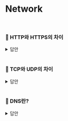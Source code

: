 # Network
<br>

### 📌 HTTP와 HTTPS의 차이
<details>
   <summary> 답안 </summary>
<br />

- HTTP는 정보를 주고 받기 위해 사용되는 프로토콜입니다. HTTP는 평문 데이터를 전송하기 때문에 HTTP로 비밀번호나 주민번호 등 중요한 정보를 주고 받으면 제 3자에 의해 조회될 수 있습니다. 이러한 문제를 해결하기 위해 HTTP에 암호화를 추가한 것이 HTTPS 입니다. 
- HTTPS는 암호화 및 인증이 있는 HTTP입니다. HTTPS는 TLS(SSL)를 사용하여 일반 HTTP 요청과 응답을 암호화하고 해당 요청과 응답에 디지털 서명을 합니다.

  <details>
   <summary> <strong> TLS란? </strong> </summary>
  <br />
     
  - TLS(전송 보안 계층)은 SSL이라는 암호화 프로토콜에서 발전한 것입니다. 
    인터넷 커뮤니케이션을 위한 개인 정보와 데이터 보안을 용이하게 하기 위해 설계된 보안 프로토콜 입니다.
  </details>
  <br>
  
</details>
<br>

### 📌 TCP와 UDP의 차이
<details>
   <summary> 답안 </summary>
<br />

- TCP는 연결형 프로토콜로 3-way-handshaking 과정을 통해 연결을 설정합니다. 그렇기 때문에 높은 신뢰성을 보장하지만, 속도가 비교적 느리다는 단점이 있습니다.
- UDP 비연결형 프로토콜로 3-way-handshaking을 사용하지 않기 때문에 신뢰성이 떨어진다는 단점이 있습니다. 하지만 수신 여부를 확인하지 않기 때문에 속도가 빠르다는 장점이 있습니다.
- TCP는 신뢰성이 중요한 파일 교환 같은 경우에 쓰이고, UDP는 실시간성이 중요한 스트리밍에 자주 사용됩니다.

</details>
<br>


### 📌 DNS란?
<details>
   <summary> 답안 </summary>
<br />

- DNS(Domain Name System)은 사용자에게 친숙한 도메인 이름을 컴퓨터가 네트워크에서
  서로 식별하는데 사용하는 인터넷 프로토콜(IP) 주소로 변환해주는 시스템입니다. 

</details>
<br>
